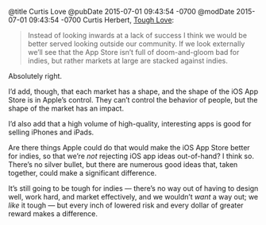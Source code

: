 @title Curtis Love
@pubDate 2015-07-01 09:43:54 -0700
@modDate 2015-07-01 09:43:54 -0700
Curtis Herbert, <a href="http://blog.curtisherbert.com/tough-love/">Tough Love</a>:

>Instead of looking inwards at a lack of success I think we would be better served looking outside our community. If we look externally we’ll see that the App Store isn’t full of doom-and-gloom bad for indies, but rather markets at large are stacked against indies.

Absolutely right.

I’d add, though, that each market has a shape, and the shape of the iOS App Store is in Apple’s control. They can’t control the behavior of people, but the shape of the market has an impact.

I’d also add that a high volume of high-quality, interesting apps is good for selling iPhones and iPads.

Are there things Apple could do that would make the iOS App Store better for indies, so that we’re *not* rejecting iOS app ideas out-of-hand? I think so. There’s no silver bullet, but there are numerous good ideas that, taken together, could make a significant difference.

It’s still going to be tough for indies — there’s no way out of having to design well, work hard, and market effectively, and we wouldn’t *want* a way out; we *like* it tough — but every inch of lowered risk and every dollar of greater reward makes a difference.
